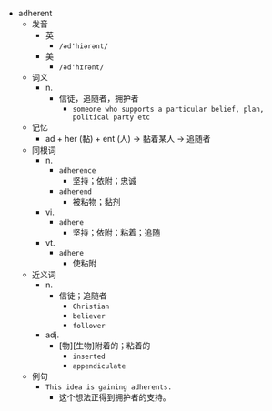 - adherent
  - 发音
    - 英
      - `/əd'hiərənt/`
    - 美
      - `/əd'hɪrənt/`
  - 词义
    - n.
      - 信徒，追随者，拥护者
        - `someone who supports a particular belief, plan, political party etc`
  - 记忆
    - ad + her (黏) + ent (人) → 黏着某人 → 追随者
  - 同根词
    - n.
      - `adherence`
        - 坚持；依附；忠诚
      - `adherend`
        - 被粘物；黏剂
    - vi.
      - `adhere`
        - 坚持；依附；粘着；追随
    - vt.
      - `adhere`
        - 使粘附
  - 近义词
    - n.
      - 信徒；追随者
        - `Christian`
        - `believer`
        - `follower`
    - adj.
      - [物][生物]附着的；粘着的
        - `inserted`
        - `appendiculate`
  - 例句
    - `This idea is gaining adherents.`
      - 这个想法正得到拥护者的支持。


